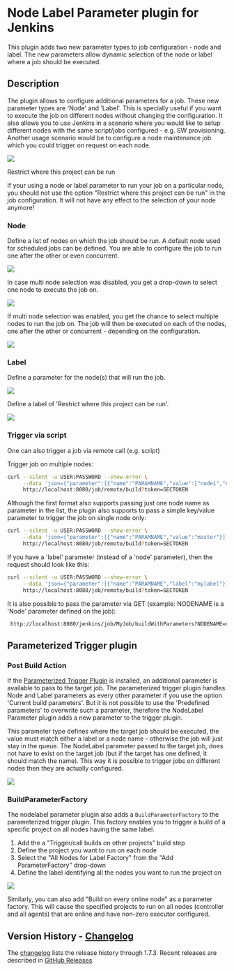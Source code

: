 # Node Label Parameter plugin for Jenkins

This plugin adds two new parameter types to job configuration - node and label.
The new parameters allow dynamic selection of the node or label where a job should be executed.

## Description

The plugin allows to configure additional parameters for a job.
These new parameter types are 'Node' and 'Label'.
This is specially useful if you want to execute the job on different nodes without changing the configuration.
It also allows you to use Jenkins in a scenario where you would like to setup different nodes with the same script/jobs configured - e.g. SW provisioning.
Another usage scenario would be to configure a node maintenance job which you could trigger on request on each node.

![](images/selectParameter.jpg)

Restrict where this project can be run

If your using a node or label parameter to run your job on a particular node, you should not use the option "Restrict where this project can be run" in the job configuration.
It will not have any effect to the selection of your node anymore!

### Node

Define a list of nodes on which the job should be run.
A default node used for scheduled jobs can be defined.
You are able to configure the job to run one after the other or even concurrent.

![](images/config_plugin.jpg)

In case multi node selection was disabled, you get a drop-down to select one node to execute the job on.

![](images/triggerWithNode.jpg)

If multi node selection was enabled, you get the chance to select multiple nodes to run the job on.
The job will then be executed on each of the nodes, one after the other or concurrent - depending on the configuration.

![](images/multinode_selection.jpg)

### Label

Define a parameter for the node(s) that will run the job.

![](images/labelParameter.jpg)

Define a label of 'Restrict where this project can be run'.

![](images/triggerWithLabel.jpg)

### Trigger via script

One can also trigger a job via remote call (e.g. script)

Trigger job on multiple nodes:

``` bash
curl --silent -u USER:PASSWORD --show-error \
     --data 'json={"parameter":[{"name":"PARAMNAME","value":["node1","node2"]}]}&Submit=Build' \
     http://localhost:8080/job/remote/build?token=SECTOKEN
```

Although the first format also supports passing just one node name as parameter in the list, the plugin also supports to pass a simple key/value parameter to trigger the job on single node only:

``` bash
curl --silent -u USER:PASSWORD --show-error \
     --data 'json={"parameter":[{"name":"PARAMNAME","value":"master"}]}&Submit=Build' \
     http://localhost:8080/job/remote/build?token=SECTOKEN
```

If you have a 'label' parameter (instead of a 'node' parameter), then the request should look like this:

``` bash
curl --silent -u USER:PASSWORD --show-error \
     --data 'json={"parameter":[{"name":"PARAMNAME","label":"mylabel"}]}&Submit=Build' \
     http://localhost:8080/job/remote/build?token=SECTOKEN
```

It is also possible to pass the parameter via GET (example: NODENAME is a 'Node' parameter defined on the job):

``` bash
 http://localhost:8080/jenkins/job/MyJob/buildWithParameters?NODENAME=node1
```

## Parameterized Trigger plugin

### Post Build Action

If the [Parameterized Trigger Plugin](https://plugins.jenkins.io/parameterized-trigger/) is installed, an additional parameter is available to pass to the target job.
The parameterized trigger plugin handles Node and Label parameters as every other parameter if you use the option 'Current build parameters'.
But it is not possible to use the 'Predefined parameters' to overwrite such a parameter, therefore the NodeLabel Parameter plugin adds a new parameter to the trigger plugin.

This parameter type defines where the target job should be executed, the value must match either a label or a node name - otherwise the job will just stay in the queue.
The NodeLabel parameter passed to the target job, does not have to exist on the target job (but if the target has one defined, it should match the name).
This way it is possible to trigger jobs on different nodes then they are actually configured.

![](images/parameterized-trigger-param.jpg)

### BuildParameterFactory

The nodelabel parameter plugin also adds a `BuildParameterFactory` to the parameterized trigger plugin.
This factory enables you to trigger a build of a specific project on all nodes having the same label.

1.  Add the a "Trigger/call builds on other projects" build step
2.  Define the project you want to run on each node
3.  Select the "All Nodes for Label Factory" from the "Add ParameterFactory" drop-down
4.  Define the label identifying all the nodes you want to run the project on

![](images/screen-capture-4.jpg)

Similarly, you can also add "Build on every online node" as a parameter factory.
This will cause the specified projects to run on all nodes (controller and all agents) that are online and have non-zero executor
configured.

## Version History - [Changelog](CHANGELOG.md)

The [changelog](CHANGELOG.md) lists the release history through 1.7.3.
Recent releases are described in [GitHub Releases](https://github.com/jenkinsci/nodelabelparameter-plugin/releases).
